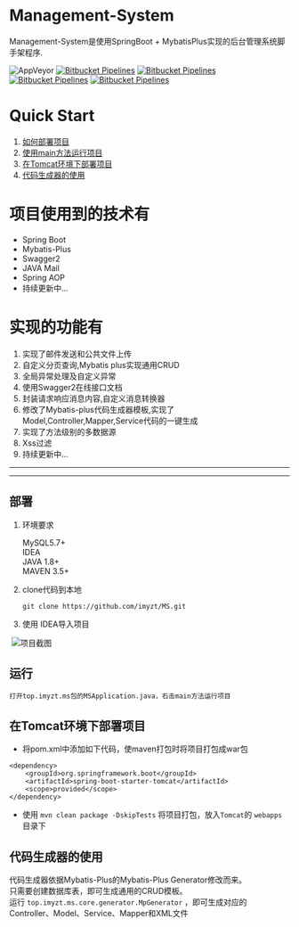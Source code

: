 # Management-System
Management-System是使用SpringBoot + MybatisPlus实现的后台管理系统脚手架程序.


![AppVeyor](https://img.shields.io/appveyor/ci/gruntjs/grunt.svg)
[![Bitbucket Pipelines](https://img.shields.io/badge/JAVA-1.8.0__161-brightgreen.svg)](#)
[![Bitbucket Pipelines](https://img.shields.io/badge/maven-3.5.3-green.svg)](http://maven.apache.org/)
[![Bitbucket Pipelines](https://img.shields.io/badge/SpringBoot-2.0.1.RELEASE-brightgreen.svg)](https://projects.spring.io/spring-boot/)
[![Bitbucket Pipelines](https://img.shields.io/badge/Mybatis--Plus-2.2.0-blue.svg)](http://mp.baomidou.com/#/https://projects.spring.io/spring-boot/)

# Quick Start
1. <a href="#deploy">如何部署项目</a>
2. <a href="#run">使用main方法运行项目</a>
3. <a href="#tomcatrun">在Tomcat环境下部署项目</a>
4. <a href="#generator">代码生成器的使用</a>


# 项目使用到的技术有
* Spring Boot
* Mybatis-Plus
* Swagger2
* JAVA Mail
* Spring AOP
* 持续更新中...


# 实现的功能有
1. 实现了邮件发送和公共文件上传
2. 自定义分页查询,Mybatis plus实现通用CRUD
3. 全局异常处理及自定义异常
4. 使用Swagger2在线接口文档
5. 封装请求响应消息内容,自定义消息转换器
6. 修改了Mybatis-plus代码生成器模板,实现了Model,Controller,Mapper,Service代码的一键生成
7. 实现了方法级别的多数据源
8. Xss过滤
9. 持续更新中...  
  
    
    
****
****

## <a id="deploy">部署</a>
1. 环境要求

    MySQL5.7+  
    IDEA  
    JAVA 1.8+  
    MAVEN 3.5+  
    
2. clone代码到本地

    ```git clone https://github.com/imyzt/MS.git```  
    
3. 使用 IDEA导入项目

  ![项目截图](https://s1.ax2x.com/2018/05/30/7dMDS.png)
 
 
## <a id="run">运行</a>

    打开top.imyzt.ms包的MSApplication.java，右击main方法运行项目 
    


## <a id="tomcatrun">在Tomcat环境下部署项目</a>

* 将pom.xml中添加如下代码，使maven打包时将项目打包成war包
```
<dependency>
    <groupId>org.springframework.boot</groupId>
    <artifactId>spring-boot-starter-tomcat</artifactId>
    <scope>provided</scope>
</dependency>
```
* 使用 `mvn clean package -DskipTests` 将项目打包，放入`Tomcat`的 `webapps` 目录下


## <a id="generator">代码生成器的使用</a>

代码生成器依据Mybatis-Plus的Mybatis-Plus Generator修改而来。  
只需要创建数据库表，即可生成通用的CRUD模板。  
运行 `top.imyzt.ms.core.generator.MpGenerator` ，即可生成对应的Controller、Model、Service、Mapper和XML文件 

